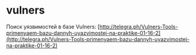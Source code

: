 # vulners

Поиск уязвимостей в базе Vulners: [http://telegra.ph/Vulners-Tools-primenyaem-bazu-dannyh-uyazvimostej-na-praktike-01-16-2](http://telegra.ph/Vulners-Tools-primenyaem-bazu-dannyh-uyazvimostej-na-praktike-01-16-2)

